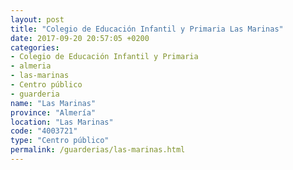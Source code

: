 ```yaml
---
layout: post
title: "Colegio de Educación Infantil y Primaria Las Marinas"
date: 2017-09-20 20:57:05 +0200
categories:
- Colegio de Educación Infantil y Primaria
- almeria
- las-marinas
- Centro público
- guarderia
name: "Las Marinas"
province: "Almería"
location: "Las Marinas"
code: "4003721"
type: "Centro público"
permalink: /guarderias/las-marinas.html
---
```

